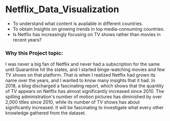 # Netflix_Data_Visualization
- To understand what content is available in different countries.
- To obtain Insights on growing trends in top media-consuming countries.
- Is Netflix has increasingly focusing on TV shows rather than movies in recent years?

### Why this Project topic:
I was never a big fan of Netflix and never had a subscription for the same until Quarantine hit the states,
and I started binge-watching movies and few TV shows on that platform. That is when I realized Netflix
had grown its name over the years, and I wanted to know many insights that it had. In 2018, a blog
discharged a fascinating report, which shows that the quantity of TV appears on Netflix has almost
significantly increased since 2010. The spilling administration's number of motion pictures has diminished
by over 2,000 titles since 2010, while its number of TV shows has about significantly increased. It will be
fascinating to investigate what every other knowledge gathered from the dataset.
